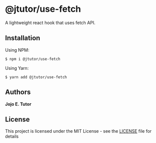 # @jtutor/use-fetch
A lightweight react hook that uses fetch API.

## Installation
Using NPM:
```shell
$ npm i @jtutor/use-fetch
```

Using Yarn:
```shell
$ yarn add @jtutor/use-fetch
```

## Authors
**Jojo E. Tutor**

## License
This project is licensed under the MIT License - see the [LICENSE](LICENSE) file for details
